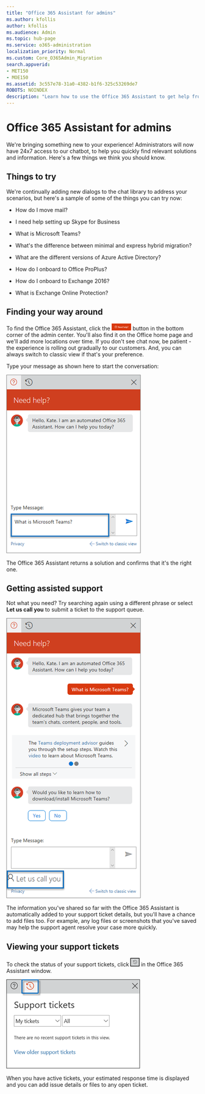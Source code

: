 ```yaml
---
title: "Office 365 Assistant for admins"
ms.author: kfollis
author: kfollis
ms.audience: Admin
ms.topic: hub-page
ms.service: o365-administration
localization_priority: Normal
ms.custom: Core_O365Admin_Migration
search.appverid:
- MET150
- MOE150
ms.assetid: 3c557e78-31a0-4382-b1f6-325c53269de7
ROBOTS: NOINDEX
description: "Learn how to use the Office 365 Assistant to get help from inside the admin center."
---
```


# Office 365 Assistant for admins

We're bringing something new to your experience! Administrators will now have 24x7 access to our chatbot, to help you quickly find relevant solutions and information. Here's a few things we think you should know.
  
## Things to try

We're continually adding new dialogs to the chat library to address your scenarios, but here's a sample of some of the things you can try now:
  
- How do I move mail?
    
- I need help setting up Skype for Business
    
- What is Microsoft Teams?
    
- What's the difference between minimal and express hybrid migration?
    
- What are the different versions of Azure Active Directory?
    
- How do I onboard to Office ProPlus?
    
- How do I onboard to Exchange 2016?
    
- What is Exchange Online Protection?
    
## Finding your way around

To find the Office 365 Assistant, click the ![A screen capture of the icon to launch help](../media/31e853ee-2270-4b4d-b9d7-831773e1a989.png) button in the bottom corner of the admin center. You'll also find it on the Office home page and we'll add more locations over time. If you don't see chat now, be patient - the experience is rolling out gradually to our customers. And, you can always switch to classic view if that's your preference. 
  
Type your message as shown here to start the conversation:
  
![A screen capture of the chat window](../media/1c81207d-7133-41c2-bb57-0d3f26ca4825.png)
  
The Office 365 Assistant returns a solution and confirms that it's the right one.
  
## Getting assisted support

Not what you need? Try searching again using a different phrase or select **Let us call you** to submit a ticket to the support queue. 
  
![screen capture showing the Let us call you option](../media/a987a166-ed1a-460b-9f0c-cad0c738f1fe.png)
  
The information you've shared so far with the Office 365 Assistant is automatically added to your support ticket details, but you'll have a chance to add files too. For example, any log files or screenshots that you've saved may help the support agent resolve your case more quickly.
  
## Viewing your support tickets

To check the status of your support tickets, click ![A screen capture of the icon to view tickets](../media/19375a43-47f9-44b0-ae0d-8cee660a19b9.png) in the Office 365 Assistant window. 
  
![A screen capture of the support window in chat](../media/259a2cb6-54a7-4a68-9081-7f6422588a73.png)
  
When you have active tickets, your estimated response time is displayed and you can add issue details or files to any open ticket.
  

